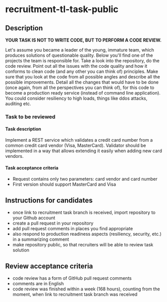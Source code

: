 # recruitment-tl-task-public

## Description

**YOUR TASK IS NOT TO WRITE CODE, BUT TO PERFORM A CODE REVIEW.**

Let's assume you became a leader of the young, immature team, which produces solutions of questionable quality. Below you'll find one of the projects the team is responsible for. Take a look into the repository, do the code review. Point out all the issues with the code quality and how it conforms to clean code (and any other you can think of) principles. Make sure that you look at the code from all possible angles and describe all the possible improvements. Detail all the changes that would have to be done (once again, from all the perspectives you can think of), for this code to become a production ready service (instead of command line application). You could consider resiliency to high loads, things like ddos attacks, auditing etc.

### Task to be reviewed
#### Task description
Implement a REST service which validates a credit card number from a common credit card vendor (Visa, MasterCard). Validator should be implemented  in a way that allows extending it easily when adding new card vendors.

#### Task acceptance criteria
- Request contains only two parameters: card vendor and card number
- First version should support MasterCard and Visa

## Instructions for candidates
- once link to recruitment task branch is received, import repository to your Github account
- create a pull request in your repository
- add pull request comments in places you find appropriate
- also respond to production readiness aspects (resiliency, security, etc.) in a summarizing comment
- make repository public, so that recruiters will be able to review task solution

## Review acceptance criteria
- code review has a form of GitHub pull request comments 
- comments are in English
- code review was finished within a week (168 hours), counting from the moment, when link to recruitment task branch was received
